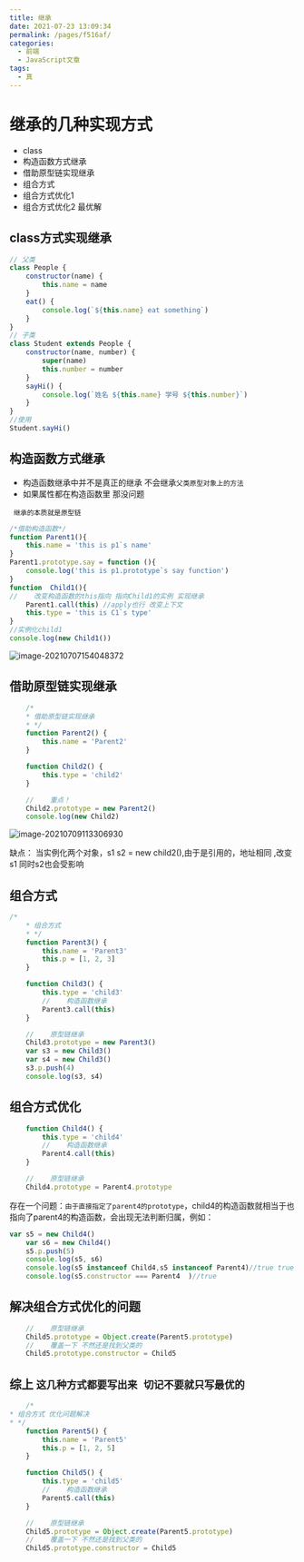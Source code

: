 ```yaml
---
title: 继承
date: 2021-07-23 13:09:34
permalink: /pages/f516af/
categories:
  - 前端
  - JavaScript文章
tags:
  - 真
---
```

# 继承的几种实现方式

- class
- 构造函数方式继承
- 借助原型链实现继承
- 组合方式
- 组合方式优化1
- 组合方式优化2 最优解

<!-- more -->

## class方式实现继承

```js
// 父类
class People {
    constructor(name) {
        this.name = name
    }
    eat() {
        console.log(`${this.name} eat something`)
    }
}
// 子类
class Student extends People {
    constructor(name, number) {
        super(name)
        this.number = number
    }
    sayHi() {
        console.log(`姓名 ${this.name} 学号 ${this.number}`)
    }
}
//使用
Student.sayHi()
```

## 构造函数方式继承

- 构造函数继承中并不是真正的继承  不会继承`父类原型对象上的方法`
- 如果属性都在构造函数里 那没问题

` 继承的本质就是原型链`



```js
/*借助构造函数*/
function Parent1(){
    this.name = 'this is p1`s name'
}
Parent1.prototype.say = function (){
    console.log('this is p1.prototype`s say function')
}
function  Child1(){
//    改变构造函数的this指向 指向Child1的实例 实现继承
    Parent1.call(this) //apply也行 改变上下文
    this.type = 'this is C1`s type'
}
//实例化child1
console.log(new Child1())
```

![image-20210707154048372](https://gitee.com/sheep101/typora-img-save/raw/master/img/20210707154048.png)

## 借助原型链实现继承

```js
    /*
    * 借助原型链实现继承
    * */
    function Parent2() {
        this.name = 'Parent2'
    }

    function Child2() {
        this.type = 'child2'
    }

    //    重点！
    Child2.prototype = new Parent2()
    console.log(new Child2)
```

![image-20210709113306930](https://gitee.com/sheep101/typora-img-save/raw/master/img/20210709113307.png)

缺点： 当实例化两个对象，s1 s2 = new child2(),由于是引用的，地址相同 ,改变s1 同时s2也会受影响

## 组合方式

```js
/*
    * 组合方式
    * */
    function Parent3() {
        this.name = 'Parent3'
        this.p = [1, 2, 3]
    }

    function Child3() {
        this.type = 'child3'
        //    构造函数继承
        Parent3.call(this)
    }

    //    原型链继承
    Child3.prototype = new Parent3()
    var s3 = new Child3()
    var s4 = new Child3()
    s3.p.push(4)
    console.log(s3, s4)
```

## 组合方式优化

```js
    function Child4() {
        this.type = 'child4'
        //    构造函数继承
        Parent4.call(this)
    }

    //    原型链继承
    Child4.prototype = Parent4.prototype
```

存在一个问题：`由于直接指定了parent4的prototype`，child4的构造函数就相当于也指向了parent4的构造函数，会出现无法判断归属，例如：

```js
var s5 = new Child4()
    var s6 = new Child4()
    s5.p.push(5)
    console.log(s5, s6)
    console.log(s5 instanceof Child4,s5 instanceof Parent4)//true true
    console.log(s5.constructor === Parent4  )//true
```

## 解决组合方式优化的问题

```js
    //    原型链继承
    Child5.prototype = Object.create(Parent5.prototype)
    //    覆盖一下 不然还是找到父类的
    Child5.prototype.constructor = Child5
```

## 综上 `这几种方式都要写出来 切记不要就只写最优的`

```js
    /*
* 组合方式 优化问题解决
* */
    function Parent5() {
        this.name = 'Parent5'
        this.p = [1, 2, 5]
    }

    function Child5() {
        this.type = 'child5'
        //    构造函数继承
        Parent5.call(this)
    }

    //    原型链继承
    Child5.prototype = Object.create(Parent5.prototype)
    //    覆盖一下 不然还是找到父类的
    Child5.prototype.constructor = Child5
```


